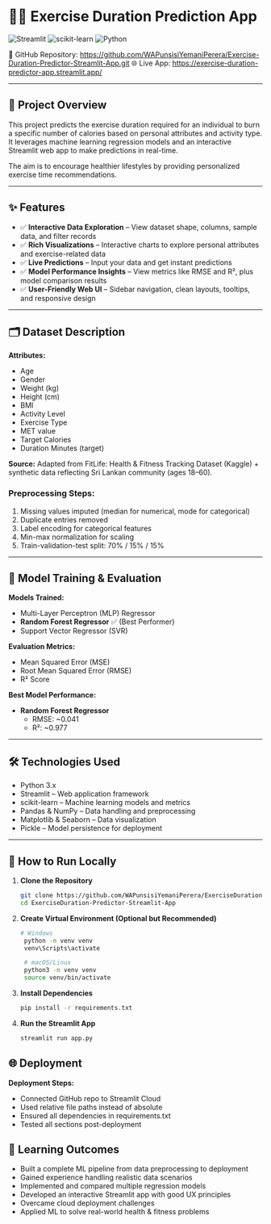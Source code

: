 # 🏋️‍♂️ Exercise Duration Prediction App

![Streamlit](https://img.shields.io/badge/Streamlit-FF4B4B?style=for-the-badge&logo=Streamlit&logoColor=white)
![scikit-learn](https://img.shields.io/badge/scikit--learn-F7931E?style=for-the-badge&logo=scikit-learn&logoColor=white)
![Python](https://img.shields.io/badge/Python-3776AB?style=for-the-badge&logo=python&logoColor=white)


🔗 GitHub Repository: https://github.com/WAPunsisiYemaniPerera/Exercise-Duration-Predictor-Streamlit-App.git
🌐 Live App: https://exercise-duration-predictor-app.streamlit.app/

---

## 📖 Project Overview

This project predicts the exercise duration required for an individual to burn a specific number of calories based on personal attributes and activity type. It leverages machine learning regression models and an interactive Streamlit web app to make predictions in real-time.

The aim is to encourage healthier lifestyles by providing personalized exercise time recommendations.

---

## ✨ Features

- ✅ **Interactive Data Exploration** – View dataset shape, columns, sample data, and filter records  
- ✅ **Rich Visualizations** – Interactive charts to explore personal attributes and exercise-related data  
- ✅ **Live Predictions** – Input your data and get instant predictions  
- ✅ **Model Performance Insights** – View metrics like RMSE and R², plus model comparison results  
- ✅ **User-Friendly Web UI** – Sidebar navigation, clean layouts, tooltips, and responsive design  

---

## 🗂️ Dataset Description

**Attributes:**  
- Age  
- Gender  
- Weight (kg)  
- Height (cm)  
- BMI  
- Activity Level  
- Exercise Type  
- MET value  
- Target Calories  
- Duration Minutes (target)

**Source:** Adapted from FitLife: Health & Fitness Tracking Dataset (Kaggle) + synthetic data reflecting Sri Lankan community (ages 18–60).

### Preprocessing Steps:
1. Missing values imputed (median for numerical, mode for categorical)  
2. Duplicate entries removed  
3. Label encoding for categorical features  
4. Min-max normalization for scaling  
5. Train-validation-test split: 70% / 15% / 15%  

---

## 🧠 Model Training & Evaluation

**Models Trained:**
- Multi-Layer Perceptron (MLP) Regressor  
- **Random Forest Regressor** ✅ (Best Performer)  
- Support Vector Regressor (SVR)  

**Evaluation Metrics:**
- Mean Squared Error (MSE)  
- Root Mean Squared Error (RMSE)  
- R² Score  

**Best Model Performance:**
- **Random Forest Regressor**  
  - RMSE: ~0.041  
  - R²: ~0.977  

---

## 🛠️ Technologies Used

- Python 3.x  
- Streamlit – Web application framework  
- scikit-learn – Machine learning models and metrics  
- Pandas & NumPy – Data handling and preprocessing  
- Matplotlib & Seaborn – Data visualization  
- Pickle – Model persistence for deployment  

---

## 🚀 How to Run Locally

1. **Clone the Repository**
   ```bash
   git clone https://github.com/WAPunsisiYemaniPerera/ExerciseDuration-Predictor-Streamlit-App.git
   cd ExerciseDuration-Predictor-Streamlit-App

2. **Create Virtual Environment (Optional but Recommended)**
   ```bash
   # Windows
    python -m venv venv
    venv\Scripts\activate

    # macOS/Linux
    python3 -m venv venv
    source venv/bin/activate
   
3. **Install Dependencies**
    ```bash
   pip install -r requirements.txt

4. **Run the Streamlit App**
   ```bash
   streamlit run app.py


## 🌐 Deployment
**Deployment Steps:**
- Connected GitHub repo to Streamlit Cloud
- Used relative file paths instead of absolute
- Ensured all dependencies in requirements.txt
- Tested all sections post-deployment

## 🎯 Learning Outcomes
- Built a complete ML pipeline from data preprocessing to deployment
- Gained experience handling realistic data scenarios
- Implemented and compared multiple regression models
- Developed an interactive Streamlit app with good UX principles
- Overcame cloud deployment challenges
- Applied ML to solve real-world health & fitness problems
